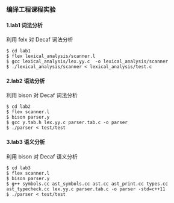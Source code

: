 ### 编译工程课程实验

#### 1.lab1 词法分析
利用 felx 对 Decaf 词法分析

```
$ cd lab1
$ flex lexical_analysis/scanner.l
$ gcc lexical_analysis/lex.yy.c  -o lexical_analysis/scanner
$ ./lexical_analysis/scanner < lexical_analysis/test.c
```

#### 2.lab2 语法分析
利用 bison 对 Decaf 词法分析

```
$ cd lab2
$ flex scanner.l
$ bison parser.y
$ gcc y.tab.h lex.yy.c parser.tab.c -o parser
$ ./parser < test/test
```

#### 3.lab3 语义分析
利用 bison 对 Decaf 语义分析

```
$ cd lab3
$ flex scanner.l
$ bison parser.y
$ g++ symbols.cc ast_symbols.cc ast.cc ast_print.cc types.cc ast_typecheck.cc lex.yy.c parser.tab.c -o parser -std=c++11
$ ./parser < test/test
```
